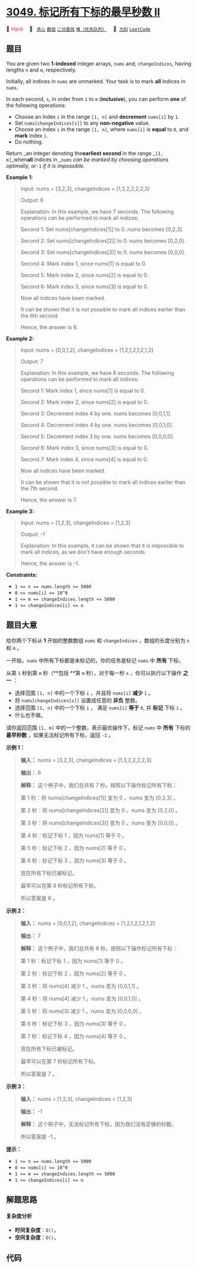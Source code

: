 # [3049. 标记所有下标的最早秒数 II](https://2xiao.github.io/leetcode-js/problem/3049.html)

🔴 <font color=#ff334b>Hard</font>&emsp; 🔖&ensp; [`贪心`](/tag/greedy.md) [`数组`](/tag/array.md) [`二分查找`](/tag/binary-search.md) [`堆（优先队列）`](/tag/heap-priority-queue.md)&emsp; 🔗&ensp;[`力扣`](https://leetcode.cn/problems/earliest-second-to-mark-indices-ii) [`LeetCode`](https://leetcode.com/problems/earliest-second-to-mark-indices-ii)

## 题目

You are given two **1-indexed** integer arrays, `nums` and, `changeIndices`,
having lengths `n` and `m`, respectively.

Initially, all indices in `nums` are unmarked. Your task is to mark **all**
indices in `nums`.

In each second, `s`, in order from `1` to `m` (**inclusive**), you can perform
**one** of the following operations:

  * Choose an index `i` in the range `[1, n]` and **decrement** `nums[i]` by `1`.
  * Set `nums[changeIndices[s]]` to any **non-negative** value.
  * Choose an index `i` in the range `[1, n]`, where `nums[i]` is **equal** to `0`, and **mark** index `i`.
  * Do nothing.

Return _an integer denoting the**earliest second** in the range _`[1,
m]`_when**all** indices in _`nums` _can be marked by choosing operations
optimally, or_`-1` _if it is impossible._



**Example 1:**

> Input: nums = [3,2,3], changeIndices = [1,3,2,2,2,2,3]
> 
> Output: 6
> 
> Explanation: In this example, we have 7 seconds. The following operations can be performed to mark all indices:
> 
> Second 1: Set nums[changeIndices[1]] to 0. nums becomes [0,2,3].
> 
> Second 2: Set nums[changeIndices[2]] to 0. nums becomes [0,2,0].
> 
> Second 3: Set nums[changeIndices[3]] to 0. nums becomes [0,0,0].
> 
> Second 4: Mark index 1, since nums[1] is equal to 0.
> 
> Second 5: Mark index 2, since nums[2] is equal to 0.
> 
> Second 6: Mark index 3, since nums[3] is equal to 0.
> 
> Now all indices have been marked.
> 
> It can be shown that it is not possible to mark all indices earlier than the 6th second.
> 
> Hence, the answer is 6.

**Example 2:**

> Input: nums = [0,0,1,2], changeIndices = [1,2,1,2,1,2,1,2]
> 
> Output: 7
> 
> Explanation: In this example, we have 8 seconds. The following operations can be performed to mark all indices:
> 
> Second 1: Mark index 1, since nums[1] is equal to 0.
> 
> Second 2: Mark index 2, since nums[2] is equal to 0.
> 
> Second 3: Decrement index 4 by one. nums becomes [0,0,1,1].
> 
> Second 4: Decrement index 4 by one. nums becomes [0,0,1,0].
> 
> Second 5: Decrement index 3 by one. nums becomes [0,0,0,0].
> 
> Second 6: Mark index 3, since nums[3] is equal to 0.
> 
> Second 7: Mark index 4, since nums[4] is equal to 0.
> 
> Now all indices have been marked.
> 
> It can be shown that it is not possible to mark all indices earlier than the 7th second.
> 
> Hence, the answer is 7.

**Example 3:**

> Input: nums = [1,2,3], changeIndices = [1,2,3]
> 
> Output: -1
> 
> Explanation: In this example, it can be shown that it is impossible to mark all indices, as we don't have enough seconds. 
> 
> Hence, the answer is -1.

**Constraints:**

  * `1 <= n == nums.length <= 5000`
  * `0 <= nums[i] <= 10^9`
  * `1 <= m == changeIndices.length <= 5000`
  * `1 <= changeIndices[i] <= n`


## 题目大意

给你两个下标从 **1**  开始的整数数组 `nums` 和 `changeIndices` ，数组的长度分别为 `n` 和 `m` 。

一开始，`nums` 中所有下标都是未标记的，你的任务是标记 `nums` 中 **所有**  下标。

从第 `1` 秒到第 `m` 秒（**包括  **第 `m` 秒），对于每一秒 `s` ，你可以执行以下操作 **之一**  ：

  * 选择范围 `[1, n]` 中的一个下标 `i` ，并且将 `nums[i]` **减少**  `1` 。
  * 将 `nums[changeIndices[s]]` 设置成任意的 **非负**  整数。
  * 选择范围 `[1, n]` 中的一个下标 `i` ， 满足 `nums[i]` **等于** `0`, 并 **标记**  下标 `i` 。
  * 什么也不做。

请你返回范围 `[1, m]` 中的一个整数，表示最优操作下，标记 `nums` 中 **所有**  下标的 **最早秒数**
，如果无法标记所有下标，返回 `-1` 。



**示例 1：**

> 
> 
> 
> 
> 
> **输入：** nums = [3,2,3], changeIndices = [1,3,2,2,2,2,3]
> 
> **输出：** 6
> 
> **解释：** 这个例子中，我们总共有 7 秒。按照以下操作标记所有下标：
> 
> 第 1 秒：将 nums[changeIndices[1]] 变为 0 。nums 变为 [0,2,3] 。
> 
> 第 2 秒：将 nums[changeIndices[2]] 变为 0 。nums 变为 [0,2,0] 。
> 
> 第 3 秒：将 nums[changeIndices[3]] 变为 0 。nums 变为 [0,0,0] 。
> 
> 第 4 秒：标记下标 1 ，因为 nums[1] 等于 0 。
> 
> 第 5 秒：标记下标 2 ，因为 nums[2] 等于 0 。
> 
> 第 6 秒：标记下标 3 ，因为 nums[3] 等于 0 。
> 
> 现在所有下标已被标记。
> 
> 最早可以在第 6 秒标记所有下标。
> 
> 所以答案是 6 。
> 
> 

**示例 2：**

> 
> 
> 
> 
> 
> **输入：** nums = [0,0,1,2], changeIndices = [1,2,1,2,1,2,1,2]
> 
> **输出：** 7
> 
> **解释：** 这个例子中，我们总共有 8 秒。按照以下操作标记所有下标：
> 
> 第 1 秒：标记下标 1 ，因为 nums[1] 等于 0 。
> 
> 第 2 秒：标记下标 2 ，因为 nums[2] 等于 0 。
> 
> 第 3 秒：将 nums[4] 减少 1 。nums 变为 [0,0,1,1] 。
> 
> 第 4 秒：将 nums[4] 减少 1 。nums 变为 [0,0,1,0] 。
> 
> 第 5 秒：将 nums[3] 减少 1 。nums 变为 [0,0,0,0] 。
> 
> 第 6 秒：标记下标 3 ，因为 nums[3] 等于 0 。
> 
> 第 7 秒：标记下标 4 ，因为 nums[4] 等于 0 。
> 
> 现在所有下标已被标记。
> 
> 最早可以在第 7 秒标记所有下标。
> 
> 所以答案是 7 。
> 
> 

**示例 3：**

> 
> 
> 
> 
> 
> **输入：** nums = [1,2,3], changeIndices = [1,2,3]
> 
> **输出：** -1
> 
> **解释：** 这个例子中，无法标记所有下标，因为我们没有足够的秒数。
> 
> 所以答案是 -1 。
> 
> 



**提示：**

  * `1 <= n == nums.length <= 5000`
  * `0 <= nums[i] <= 10^9`
  * `1 <= m == changeIndices.length <= 5000`
  * `1 <= changeIndices[i] <= n`


## 解题思路

#### 复杂度分析

- **时间复杂度**：`O()`，
- **空间复杂度**：`O()`，

## 代码

```javascript

```